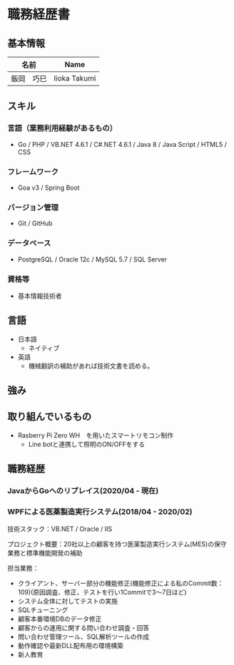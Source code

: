 # 職務経歴書

## 基本情報

| 名前|Name|
|---|---|
|飯岡　巧巳|Iioka Takumi|


## スキル
 ### 言語（業務利用経験があるもの）
 - Go / PHP / VB.NET 4.6.1 / C#.NET 4.6.1 / Java 8 / Java Script / HTML5 / CSS

 ### フレームワーク

 - Goa v3 / Spring Boot

 ### バージョン管理

 - Git / GitHub


 ### データベース

 - PostgreSQL / Oracle 12c / MySQL 5.7 / SQL Server

 ### 資格等

 - 基本情報技術者

## 言語

 - 日本語
   - ネイティブ
 - 英語
   - 機械翻訳の補助があれば技術文書を読める。

## 強み

## 取り組んでいるもの
 - Rasberry Pi Zero WH　を用いたスマートリモコン制作
   - Line botと連携して照明のON/OFFをする


## 職務経歴

### JavaからGoへのリプレイス(2020/04 - 現在)

### WPFによる医薬製造実行システム(2018/04 - 2020/02)
  技術スタック：VB.NET / Oracle / IIS

  プロジェクト概要：20社以上の顧客を持つ医薬製造実行システム(MES)の保守業務と標準機能開発の補助

  担当業務：
  - クライアント、サーバー部分の機能修正(機能修正による私のCommit数：109)(原因調査、修正、テストを行い1Commitで3～7日ほど)
  - システム全体に対してテストの実施
  - SQLチューニング
  - 顧客本番環境DBのデータ修正
  - 顧客からの運用に関する問い合わせ調査・回答
  - 問い合わせ管理ツール、SQL解析ツールの作成
  - 動作確認や最新DLL配布用の環境構築
  - 新人教育


